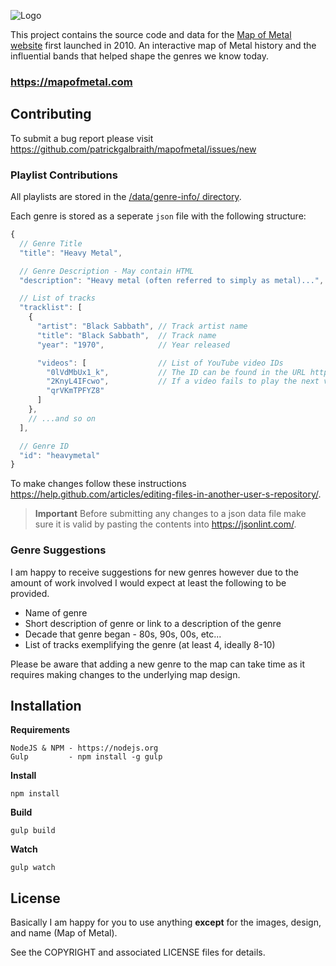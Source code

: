 ![Logo](http://i.imgur.com/oQaK5uU.jpg)

This project contains the source code and data for the [Map of Metal website](https://mapofmetal.com) first launched in 2010. An interactive map of Metal history and the influential bands that helped shape the genres we know today.

### https://mapofmetal.com

## Contributing

To submit a bug report please visit https://github.com/patrickgalbraith/mapofmetal/issues/new

### Playlist Contributions

All playlists are stored in the [/data/genre-info/ directory](https://github.com/patrickgalbraith/mapofmetal/tree/data/data/genre-info).

Each genre is stored as a seperate `json` file with the following structure:

```js
{
  // Genre Title
  "title": "Heavy Metal",

  // Genre Description - May contain HTML
  "description": "Heavy metal (often referred to simply as metal)...",

  // List of tracks
  "tracklist": [
    {
      "artist": "Black Sabbath", // Track artist name
      "title": "Black Sabbath",  // Track name
      "year": "1970",            // Year released

      "videos": [                // List of YouTube video IDs
        "0lVdMbUx1_k",           // The ID can be found in the URL https://www.youtube.com/watch?v=[THIS BIT]
        "2KnyL4IFcwo",           // If a video fails to play the next video in the list is tried
        "qrVKmTPFYZ8"
      ]
    },
    // ...and so on
  ],

  // Genre ID
  "id": "heavymetal"
}
```

To make changes follow these instructions https://help.github.com/articles/editing-files-in-another-user-s-repository/.

> **Important**
> Before submitting any changes to a json data file make sure it is valid by pasting the contents into https://jsonlint.com/.

### Genre Suggestions

I am happy to receive suggestions for new genres however due to the amount of work involved I would expect at least the following to be provided.

 * Name of genre
 * Short description of genre or link to a description of the genre
 * Decade that genre began - 80s, 90s, 00s, etc...
 * List of tracks exemplifying the genre (at least 4, ideally 8-10)

Please be aware that adding a new genre to the map can take time as it requires making changes to the underlying map design.

## Installation

**Requirements**

```
NodeJS & NPM - https://nodejs.org
Gulp         - npm install -g gulp
```

**Install**
```
npm install
```

**Build**
```
gulp build
```

**Watch**
```
gulp watch
```

## License

Basically I am happy for you to use anything **except** for the images, design, and name (Map of Metal).

See the COPYRIGHT and associated LICENSE files for details.